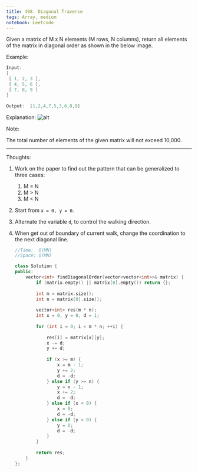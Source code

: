 ```yaml
---
title: 498. Diagonal Traverse
tags: Array, medium
notebook: Leetcode
---
```


Given a matrix of M x N elements (M rows, N columns), return all elements of the matrix in diagonal order as shown in the below image.

Example:

```c++
Input:
[
 [ 1, 2, 3 ],
 [ 4, 5, 6 ],
 [ 7, 8, 9 ]
]

Output:  [1,2,4,7,5,3,6,8,9]
```
Explanation:
![alt](https://assets.leetcode.com/uploads/2018/10/12/diagonal_traverse.png)

Note:

The total number of elements of the given matrix will not exceed 10,000.

----------
Thoughts:
1. Work on the paper to find out the pattern that can be generalized to three cases:
    1. M = N
    2. M > N
    3. M < N
2. Start from `x = 0, y = 0`.
2. Alternate the variable `d`, to control the walking direction.
3. When get out of boundary of current walk, change the coordination to the next diagonal line.

    ```c++
    //Time:  O(MN)
    //Space: O(MN)

    class Solution {
    public:
        vector<int> findDiagonalOrder(vector<vector<int>>& matrix) {
            if (matrix.empty() || matrix[0].empty()) return {};
            
            int m = matrix.size();
            int n = matrix[0].size();
            
            vector<int> res(m * n);
            int x = 0, y = 0, d = 1;
            
            for (int i = 0; i < m * n; ++i) {
                
                res[i] = matrix[x][y];
                x -= d;
                y += d;
                
                if (x >= m) {
                    x = m - 1;
                    y += 2;
                    d = -d;
                } else if (y >= n) {
                    y = n - 1;
                    x += 2;
                    d = -d;
                } else if (x < 0) {
                    x = 0;
                    d = -d;
                } else if (y < 0) {
                    y = 0;
                    d = -d;
                }
            }
            
            return res;
        }
    };
    ```